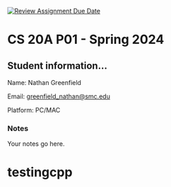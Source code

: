 [![Review Assignment Due Date](https://classroom.github.com/assets/deadline-readme-button-24ddc0f5d75046c5622901739e7c5dd533143b0c8e959d652212380cedb1ea36.svg)](https://classroom.github.com/a/khKAZEVv)
# CS 20A P01 - Spring 2024 #

## Student information... ##
Name: Nathan Greenfield

Email: greenfield_nathan@smc.edu

Platform: PC/MAC

### Notes ###
Your notes go here.
# testingcpp
